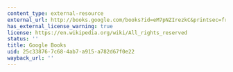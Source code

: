 ```yaml
---
content_type: external-resource
external_url: http://books.google.com/books?id=eM7pNZIrezkC&printsec=frontcover
has_external_license_warning: true
license: https://en.wikipedia.org/wiki/All_rights_reserved
status: ''
title: Google Books
uid: 25c33876-7c68-4ab7-a915-a782d67f0e22
wayback_url: ''
---
```

